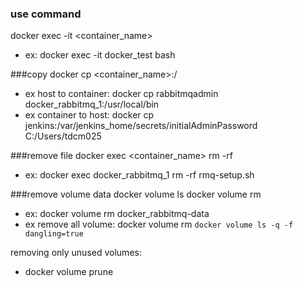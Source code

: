 
### use command
docker exec -it <container_name> <command>
- ex: docker exec -it docker_test bash

###copy
docker cp <file> <container_name>:/<path>
- ex host to container: docker cp rabbitmqadmin docker_rabbitmq_1:/usr/local/bin
- ex container to host: docker cp jenkins:/var/jenkins_home/secrets/initialAdminPassword C:/Users/tdcm025

###remove file
docker exec <container_name> rm -rf <file>
- ex: docker exec docker_rabbitmq_1 rm -rf rmq-setup.sh

###remove volume data
docker volume ls
docker volume rm <name>
- ex: docker volume rm docker_rabbitmq-data
- ex remove all volume: docker volume rm `docker volume ls -q -f dangling=true`

removing only unused volumes:
- docker volume prune